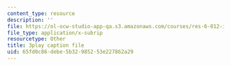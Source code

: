 ```yaml
---
content_type: resource
description: ''
file: https://ol-ocw-studio-app-qa.s3.amazonaws.com/courses/res-6-012-introduction-to-probability-spring-2018/65fd0c86debe5b32985253e227862a29_FOFtMqCxZt0.vtt
file_type: application/x-subrip
resourcetype: Other
title: 3play caption file
uid: 65fd0c86-debe-5b32-9852-53e227862a29
---
```

